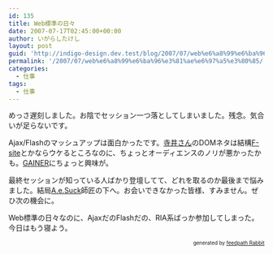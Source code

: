 ```yaml
---
id: 135
title: Web標準の日々
date: 2007-07-17T02:45:00+00:00
author: いがらしたけし
layout: post
guid: 'http://indigo-design.dev.test/blog/2007/07/web%e6%a8%99%e6%ba%96%e3%81%ae%e6%97%a5%e3%80%85/'
permalink: '/2007/07/web%e6%a8%99%e6%ba%96%e3%81%ae%e6%97%a5%e3%80%85/'
categories:
  - 仕事
tags:
  - 仕事
---
```

<p>めっさ遅刻しました。お陰でセッション一つ落としてしまいました。残念。気合いが足らないです。</p><p>Ajax/Flashのマッシュアップは面白かったです。<a href="http://trick7.com/blog/">寺井さん</a>のDOMネタは結構<a href="http://www.f-site.org/">F-site</a>とかならウケるところなのに、ちょっとオーディエンスのノリが悪かったかも。<a href="http://www.gainer.cc/">GAINER</a>にちょっと興味が。</p><p>最終セッションが知っている人ばかり登壇してて、どれを取るのか最後まで悩みました。結局<a href="http://ae-suck.com/">A.e.Suck</a>師匠の下へ。お会いできなかった皆様、すみません。ぜひ次の機会に。</p><p>Web標準の日々なのに、AjaxだのFlashだの、RIA系ばっか参加してしまった。今日はもう寝よう。</p><!--feedpath info start--><div style="text-align: right;font-size: 10px">&nbsp;&nbsp;<span>generated by <a href="http://feedpath.jp" title="feedpath Rabbit" target="_blank">feedpath Rabbit</a></span></div><!--feedpath info end-->
